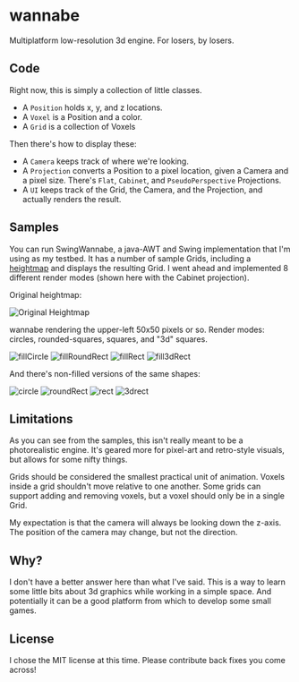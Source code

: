 wannabe
=======

Multiplatform low-resolution 3d engine.  For losers, by losers.

Code
----
Right now, this is simply a collection of little classes.

* A `Position` holds x, y, and z locations.
* A `Voxel` is a Position and a color.
* A `Grid` is a collection of Voxels

Then there's how to display these:

* A `Camera` keeps track of where we're looking.
* A `Projection` converts a Position to a pixel location, given a Camera and a pixel size.  There's `Flat`, `Cabinet`, and `PseudoPerspective` Projections.
* A `UI` keeps track of the Grid, the Camera, and the Projection, and actually renders the result.

Samples
-------
You can run SwingWannabe, a java-AWT and Swing implementation that I'm using as my testbed.  It has a number of sample Grids, including a [heightmap](http://en.wikipedia.org/wiki/Heightmap) and displays the resulting Grid.  I went ahead and implemented 8 different render modes (shown here with the Cabinet projection).

Original heightmap:

![Original Heightmap](http://www.muddyhorse.com/wp-content/uploads/2013/11/example-heightmap.png)

wannabe rendering the upper-left 50x50 pixels or so.  Render modes: circles, rounded-squares, squares, and "3d" squares.

![fillCircle](http://www.muddyhorse.com/wp-content/uploads/2013/11/fillCircle-292x300.png) ![fillRoundRect](http://www.muddyhorse.com/wp-content/uploads/2013/11/fillRoundRect-292x300.png) ![fillRect](http://www.muddyhorse.com/wp-content/uploads/2013/11/fillRect-292x300.png) ![fill3dRect](http://www.muddyhorse.com/wp-content/uploads/2013/11/fill3dRect-292x300.png)

And there's non-filled versions of the same shapes:

![circle](http://www.muddyhorse.com/wp-content/uploads/2013/11/circle-292x300.png) ![roundRect](http://www.muddyhorse.com/wp-content/uploads/2013/11/roundRect-292x300.png) ![rect](http://www.muddyhorse.com/wp-content/uploads/2013/11/rect-292x300.png) ![3drect](http://www.muddyhorse.com/wp-content/uploads/2013/11/3drect-292x300.png)

Limitations
-----------

As you can see from the samples, this isn't really meant to be a photorealistic engine.  It's geared more for pixel-art and retro-style visuals, but allows for some nifty things.

Grids should be considered the smallest practical unit of animation.  Voxels inside a grid shouldn't move relative to one another.  Some grids can support adding and removing voxels, but a voxel should only be in a single Grid.

My expectation is that the camera will always be looking down the z-axis.  The position of the camera may change, but not the direction.

Why?
----
I don't have a better answer here than what I've said.  This is a way to learn some little bits about 3d graphics while working in a simple space.  And potentially it can be a good platform from which to develop some small games.

License
-------
I chose the MIT license at this time.  Please contribute back fixes you come across!
